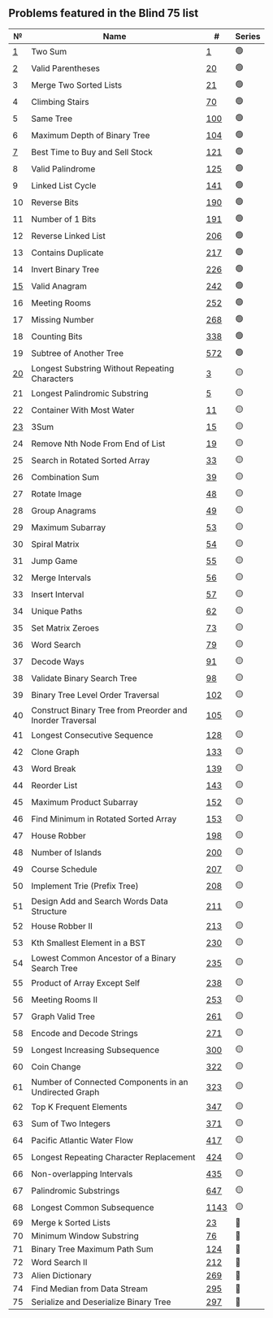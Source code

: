 ## Problems featured in the Blind 75 list
|№|Name|#|Series|
-|-|-|-
[1](https://github.com/mibrgmv/leetcode-blind-75/blob/main/src/two_sum__0001/Solution.java)|Two Sum|[1](https://leetcode.com/problems/two-sum/description/)|🟢
[2](https://github.com/mibrgmv/leetcode-blind-75/blob/main/src/valid_parentheses__0020/Solution.java)|Valid Parentheses|[20](https://leetcode.com/problems/valid-parentheses/description/)|🟢
3|Merge Two Sorted Lists|[21](https://leetcode.com/problems/merge-two-sorted-lists/description/)|🟢
4|Climbing Stairs|[70](https://leetcode.com/problems/climbing-stairs/description/)|🟢
5|Same Tree|[100](https://leetcode.com/problems/same-tree/description/)|🟢
6|Maximum Depth of Binary Tree|[104](https://leetcode.com/problems/maximum-depth-of-binary-tree/description/)|🟢
[7](https://github.com/mibrgmv/leetcode-blind-75/blob/main/src/best_time_to_buy_and_sell_stock__0121/Solution.java)|Best Time to Buy and Sell Stock|[121](https://leetcode.com/problems/best-time-to-buy-and-sell-stock/description/)|🟢
8|Valid Palindrome|[125](https://leetcode.com/problems/valid-palindrome/description/)|🟢
9|Linked List Cycle|[141](https://leetcode.com/problems/linked-list-cycle/description/)|🟢
10|Reverse Bits|[190](https://leetcode.com/problems/reverse-bits/description/)|🟢
11|Number of 1 Bits|[191](https://leetcode.com/problems/number-of-1-bits/description/)|🟢
12|Reverse Linked List|[206](https://leetcode.com/problems/reverse-linked-list/description/)|🟢
13|Contains Duplicate|[217](https://leetcode.com/problems/contains-duplicate/description/)|🟢
14|Invert Binary Tree|[226](https://leetcode.com/problems/invert-binary-tree/description/)|🟢
[15](https://github.com/mibrgmv/leetcode-blind-75/blob/main/src/valid_anagram__0242/Solution.java)|Valid Anagram|[242](https://leetcode.com/problems/valid-anagram/description/)|🟢
16|Meeting Rooms|[252](https://leetcode.com/problems/meeting-rooms/description/)|🟢
17|Missing Number|[268](https://leetcode.com/problems/missing-number/description/)|🟢
18|Counting Bits|[338](https://leetcode.com/problems/counting-bits/description/)|🟢
19|Subtree of Another Tree|[572](https://leetcode.com/problems/subtree-of-another-tree/description/)|🟢
[20](src/longest_substring_without_repeating_characters__0003/Solution.java)|Longest Substring Without Repeating Characters|[3](https://leetcode.com/problems/longest-substring-without-repeating-characters/description/)|🟡
21|Longest Palindromic Substring|[5](https://leetcode.com/problems/longest-palindromic-substring/description/)|🟡
22|Container With Most Water|[11](https://leetcode.com/problems/container-with-most-water/description/)|🟡
[23](src/three_sum__0015/Solution.java)|3Sum|[15](https://leetcode.com/problems/3sum/description/)|🟡
24|Remove Nth Node From End of List|[19](https://leetcode.com/problems/remove-nth-node-from-end-of-list/description/)|🟡
25|Search in Rotated Sorted Array|[33](https://leetcode.com/problems/search-in-rotated-sorted-array/description/)|🟡
26|Combination Sum|[39](https://leetcode.com/problems/combination-sum/description/)|🟡
27|Rotate Image|[48](https://leetcode.com/problems/rotate-image/description/)|🟡
28|Group Anagrams|[49](https://leetcode.com/problems/group-anagrams/description/)|🟡
29|Maximum Subarray|[53](https://leetcode.com/problems/maximum-subarray/description/)|🟡
30|Spiral Matrix|[54](https://leetcode.com/problems/spiral-matrix/description/)|🟡
31|Jump Game|[55](https://leetcode.com/problems/jump-game/description/)|🟡
32|Merge Intervals|[56](https://leetcode.com/problems/merge-intervals/description/)|🟡
33|Insert Interval|[57](https://leetcode.com/problems/insert-interval/description/)|🟡
34|Unique Paths|[62](https://leetcode.com/problems/unique-paths/description/)|🟡
35|Set Matrix Zeroes|[73](https://leetcode.com/problems/set-matrix-zeroes/description/)|🟡
36|Word Search|[79](https://leetcode.com/problems/word-search/description/)|🟡
37|Decode Ways|[91](https://leetcode.com/problems/decode-ways/description/)|🟡
38|Validate Binary Search Tree|[98](https://leetcode.com/problems/validate-binary-search-tree/description/)|🟡
39|Binary Tree Level Order Traversal|[102](https://leetcode.com/problems/binary-tree-level-order-traversal/description/)|🟡
40|Construct Binary Tree from Preorder and Inorder Traversal|[105](https://leetcode.com/problems/construct-binary-tree-from-preorder-and-inorder-traversal/description/)|🟡
41|Longest Consecutive Sequence|[128](https://leetcode.com/problems/longest-consecutive-sequence/description/)|🟡
42|Clone Graph|[133](https://leetcode.com/problems/clone-graph/description/)|🟡
43|Word Break|[139](https://leetcode.com/problems/word-break/description/)|🟡
44|Reorder List|[143](https://leetcode.com/problems/reorder-list/description/)|🟡
45|Maximum Product Subarray|[152](https://leetcode.com/problems/maximum-product-subarray/description/)|🟡
46|Find Minimum in Rotated Sorted Array|[153](https://leetcode.com/problems/find-minimum-in-rotated-sorted-array/description/)|🟡
47|House Robber|[198](https://leetcode.com/problems/house-robber/description/)|🟡
48|Number of Islands|[200](https://leetcode.com/problems/number-of-islands/description/)|🟡
49|Course Schedule|[207](https://leetcode.com/problems/course-schedule/description/)|🟡
50|Implement Trie (Prefix Tree)|[208](https://leetcode.com/problems/implement-trie-prefix-tree/description/)|🟡
51|Design Add and Search Words Data Structure|[211](https://leetcode.com/problems/design-add-and-search-words-data-structure/description/)|🟡
52|House Robber II|[213](https://leetcode.com/problems/house-robber-ii/description/)|🟡
53|Kth Smallest Element in a BST|[230](https://leetcode.com/problems/kth-smallest-element-in-a-bst/description/)|🟡
54|Lowest Common Ancestor of a Binary Search Tree|[235](https://leetcode.com/problems/lowest-common-ancestor-of-a-binary-search-tree/description/)|🟡
55|Product of Array Except Self|[238](https://leetcode.com/problems/product-of-array-except-self/description/)|🟡
56|Meeting Rooms II|[253](https://leetcode.com/problems/meeting-rooms-ii/description/)|🟡
57|Graph Valid Tree|[261](https://leetcode.com/problems/graph-valid-tree/description/)|🟡
58|Encode and Decode Strings|[271](https://leetcode.com/problems/encode-and-decode-strings/description/)|🟡
59|Longest Increasing Subsequence|[300](https://leetcode.com/problems/longest-increasing-subsequence/description/)|🟡
60|Coin Change|[322](https://leetcode.com/problems/coin-change/description/)|🟡
61|Number of Connected Components in an Undirected Graph|[323](https://leetcode.com/problems/number-of-connected-components-in-an-undirected-graph/description/)|🟡
62|Top K Frequent Elements|[347](https://leetcode.com/problems/top-k-frequent-elements/description/)|🟡
63|Sum of Two Integers|[371](https://leetcode.com/problems/sum-of-two-integers/description/)|🟡
64|Pacific Atlantic Water Flow|[417](https://leetcode.com/problems/pacific-atlantic-water-flow/description/)|🟡
65|Longest Repeating Character Replacement|[424](https://leetcode.com/problems/longest-repeating-character-replacement/description/)|🟡
66|Non-overlapping Intervals|[435](https://leetcode.com/problems/non-overlapping-intervals/description/)|🟡
67|Palindromic Substrings|[647](https://leetcode.com/problems/palindromic-substrings/description/)|🟡
68|Longest Common Subsequence|[1143](https://leetcode.com/problems/longest-common-subsequence/description/)|🟡
69|Merge k Sorted Lists|[23](https://leetcode.com/problems/merge-k-sorted-lists/description/)|🔴
70|Minimum Window Substring|[76](https://leetcode.com/problems/minimum-window-substring/description/)|🔴
71|Binary Tree Maximum Path Sum|[124](https://leetcode.com/problems/binary-tree-maximum-path-sum/description/)|🔴
72|Word Search II|[212](https://leetcode.com/problems/word-search-ii/description/)|🔴
73|Alien Dictionary|[269](https://leetcode.com/problems/alien-dictionary/description/)|🔴
74|Find Median from Data Stream|[295](https://leetcode.com/problems/find-median-from-data-stream/description/)|🔴
75|Serialize and Deserialize Binary Tree|[297](https://leetcode.com/problems/serialize-and-deserialize-binary-tree/description/)|🔴
